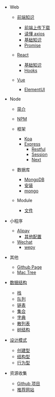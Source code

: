 - Web

  - [前端知识](FrontEnd/ "前端知识总结")

    - [前端上传下载](FrontEnd/download "前端上传及下载")
    - [读懂 axios](FrontEnd/axios "一文读懂 axios")
    - [基础知识](FrontEnd/learn "基础知识 - 学习")
    - [Promise](FrontEnd/promise "基础知识 - Promise")
      <!-- - [Angular](Angular/ "Angular") -->

  - [React](React/ "React")
    - [基础知识](React/basic "基础知识")
    - [Hooks](React/hooks "React Hooks")
  - [Vue](Vue/ "Vue")
    - [ElementUI](Vue/ElmentUI "ElmentUI")

- Node

  - [简介](Node/ "简介")
  - [NPM](Node/NPM "NPM")
  - 框架

    - [Koa](Node/Koa/ "Koa")
    - [Express](Node/Express/ "Express")
      - [Restful](Node/Express/Restful "RESTful API")
      - [Session](Node/Express/Session "Session 设置使用")
      - [Next](Node/Express/Next "Next 结合 Antd简易爬虫")

  - 数据库

    - [MongoDB](Node/mongodb/ "MongoDB")
    - [安装](Node/mongodb/install.md "MongoDB 安装")
    - [mongo](Node/mongodb/mongo.md "mongo 命令及操作")

  - Module
    - [文件](Node/Module/File "File 文件")

* 小程序

  - [Alipay](Alipay/ "支付宝小程序")
    - [其他配置](Alipay/config "支付宝小程序其他配置")
  - [Wechat](Wechat/ "微信小程序")
    - [wepy](Wechat/wepy "微信小程序")

- 其他

  - [Github Page](Other/github/page "使用Github Page 搭建自己的静态站点")
  - [Mac Tree](Other/tree "Tree 生成项目目录")

- [数据结构](dataStructure/index.html)
  - [栈](dataStructure/Stack/ "数据结构 - 栈结构")
  - [队列](dataStructure/Queue/ "数据结构 - 队列")
  - [链表](dataStructure/LinkedList/ "数据结构 - 链表")
  - [集合](dataStructure/Set/ "数据结构 - 集合")
  - [字典](dataStructure/Dictionary/ "数据结构 - 字典")
  - [散列表](dataStructure/HashTable/ "数据结构 - 散列表")
  - [树结构](dataStructure/tree/ "数据结构 - 树结构")

- [设计模式](DesignPatterns/)
  - [创建型](DesignPatterns/Creational/ "设计模式 - 创建型")
  - [结构型](DesignPatterns/Structural/ "设计模式 - 结构型")
  - [行为型](DesignPatterns/Behavioral/ "设计模式 - 行为型")

  <!-- - [基础知识](Charts/Basic "基础知识") -->
  <!-- - [D3](Charts/d3 "D3") -->
  <!-- - [ThreeJS](Charts/ThreeJs "ThreeJs") -->

<!-- - 数据 -->

- 资源收集

  - [Github 项目](Resources/github.md "值得关注的Github项目")
  - [推荐网站](Resources/website.md "推荐网站收集")
    <!-- - [模板](Resources/template.md "相关开发交互模板") -->
